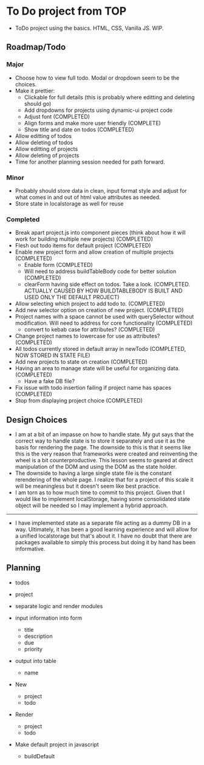 # To Do project from TOP

- ToDo project using the basics. HTML, CSS, Vanilla JS. WIP.

## Roadmap/Todo

### Major

- Choose how to view full todo. Modal or dropdown seem to be the choices.
- Make it prettier:
  - Clickable for full details (this is probably where editting and deleting should go)
  - Add dropdowns for projects using dynamic-ui project code
  - Adjust font (COMPLETED)
  - Align forms and make more user friendly (COMPLETE)
  - Show title and date on todos (COMPLETED)
- Allow editting of todos
- Allow deleting of todos
- Allow editting of projects
- Allow deleting of projects
- Time for another planning session needed for path forward.

### Minor

- Probably should store data in clean, input format style and adjust for what comes in and out of html value attributes as needed.
- Store state in localstorage as well for reuse

### Completed

- Break apart project.js into component pieces (think about how it will work for building multiple new projects) (COMPLETED)
- Flesh out todo items for default project (COMPLETED)
- Enable new project form and allow creation of multiple projects (COMPLETED)
  - Enable form (COMPLETED)
  - Will need to address buildTableBody code for better solution (COMPLETED)
  - clearForm having side effect on todos. Take a look. (COMPLETED. ACTUALLY CAUSED BY HOW BUILDTABLEBODY IS BUILT AND USED ONLY THE DEFAULT PROJECT)
- Allow selecting which project to add todo to. (COMPLETED)
- Add new selector option on creation of new project. (COMPLETED)
- Project names with a space cannot be used with querySelector without modification. Will need to address for core functionality (COMPLETED)
  - convert to kebab case for attributes? (COMPLETED)
- Change project names to lowercase for use as attributes? (COMPLETED)
- All todos currently stored in default array in newTodo (COMPLETED, NOW STORED IN STATE FILE)
- Add new projects to state on creation (COMPLETED)
- Having an area to manage state will be useful for organizing data. (COMPLETED)
  - Have a fake DB file?
- Fix issue with todo insertion failing if project name has spaces (COMPLETED)
- Stop from displaying project choice (COMPLETED)

## Design Choices

- I am at a bit of an impasse on how to handle state. My gut says that the correct way to handle state is to store it separately and use it as the basis for rendering the page. The downside to this is that it seems like this is the very reason that frameworks were created and reinventing the wheel is a bit counterproductive. This lesson seems to geared at direct manipulation of the DOM and using the DOM as the state holder.
- The downside to having a large single state file is the constant rerendering of the whole page. I realize that for a project of this scale it will be meaningless but it doesn't seem like best practice.
- I am torn as to how much time to commit to this project. Given that I would like to implement localStorage, having some consolidated state object will be needed so I may implement a hybrid approach.

---

- I have implemented state as a separate file acting as a dummy DB in a way. Ultimately, it has been a good learning experience and will allow for a unified localstorage but that's about it. I have no doubt that there are packages available to simply this process but doing it by hand has been informative.

## Planning

- todos
- project
- separate logic and render modules
- input information into form
  - title
  - description
  - due
  - priority
- output into table
  - name
- New
  - project
  - todo
- Render

  - project
  - todo

- Make default project in javascript
  - buildDefault
